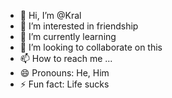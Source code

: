 - 👋 Hi, I’m @Kral
- 👀 I’m interested in friendship
- 🌱 I’m currently learning
- 💞️ I’m looking to collaborate on this
- 📫 How to reach me ...
- 😄 Pronouns: He, Him
- ⚡ Fun fact: Life sucks

<!---
Kral254/Kral254 is a ✨ special ✨ repository because its `README.md` (this file) appears on your GitHub profile.
You can click the Preview link to take a look at your changes.
--->
